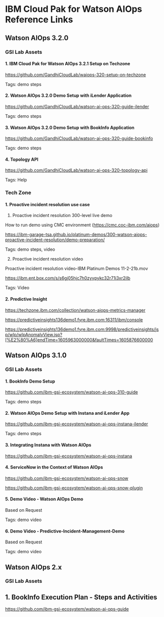 # IBM Cloud Pak for Watson AIOps Reference Links


## Watson AIOps 3.2.0

### GSI Lab Assets

#### 1. IBM Cloud Pak for Watson AIOps 3.2.1 Setup on Techzone

https://github.com/GandhiCloudLab/waiops-320-setup-on-techzone

Tags: demo steps

#### 2. Watson AIOps 3.2.0 Demo Setup with iLender Application

https://github.com/GandhiCloudLab/watson-ai-ops-320-guide-ilender

Tags: demo steps

#### 3. Watson AIOps 3.2.0 Demo Setup with BookInfo Application

https://github.com/GandhiCloudLab/watson-ai-ops-320-guide-bookinfo

Tags: demo steps

#### 4. Topology API

https://github.com/GandhiCloudLab/watson-ai-ops-320-topology-api

Tags: Help

### Tech Zone 

#### 1. Proactive incident resolution use case

1. Proactive incident resolution 300-level live demo

How to run demo using CMC environment (https://cmc.coc-ibm.com/aiops)

https://ibm-garage-tsa.github.io/platinum-demos/300-watson-aiops-proactive-incident-resolution/demo-preparation/

Tags: demo steps, video

2. Proactive incident resolution video

Proactive incident resolution video-IBM Platinum Demos 11-2-21b.mov

https://ibm.ent.box.com/s/s6gj05hjc7h0zyvpykc32r71i3xr2ilb

Tags: Video

#### 2. Predictive Insight

https://techzone.ibm.com/collection/watson-aiops-metrics-manager

https://predictiveinsights136demo1.fyre.ibm.com:16311/ibm/console

https://predictiveinsights136demo1.fyre.ibm.com:9998/predictiveinsights/jsp/wlp/wlpAnomalyView.jsp?[%E2%80%A6]endTime=1605963000000&faultTimes=1605876600000

## Watson AIOps 3.1.0

### GSI Lab Assets

#### 1. BookInfo Demo Setup

https://github.com/ibm-gsi-ecosystem/watson-ai-ops-310-guide

Tags: demo steps

#### 2. Watson AIOps Demo Setup with Instana and iLender App

https://github.com/ibm-gsi-ecosystem/watson-ai-ops-instana-ilender

Tags: demo steps

#### 3. Integrating Instana with Watson AIOps

https://github.com/ibm-gsi-ecosystem/watson-ai-ops-instana

#### 4. ServiceNow in the Context of Watson AIOps

https://github.com/ibm-gsi-ecosystem/watson-ai-ops-snow

https://github.com/ibm-gsi-ecosystem/watson-ai-ops-snow-plugin

#### 5. Demo Video - Watson AIOps Demo

Based on Request

Tags: demo video

#### 6. Demo Video - Predictive-Incident-Management-Demo

Based on Request

Tags: demo video


## Watson AIOps 2.x

### GSI Lab Assets

## 1. BookInfo Execution Plan - Steps and Activities

https://github.com/ibm-gsi-ecosystem/watson-ai-ops-guide